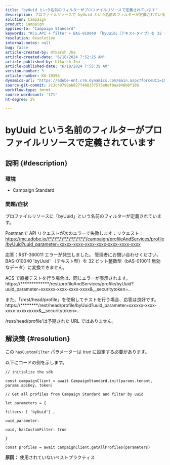 ```yaml
---
title: "byUuid という名前のフィルターがプロファイルリソースで定義されています"
description: プロファイルリソースで byUuid という名前のフィルターが定義されているCampaign Standardの問題を解決する方法を説明します。
solution: Campaign
product: Campaign
applies-to: "Campaign Standard"
keywords: "KCS,API + filter + BAS-010040 「byUuid」（テキストタイプ）を 32 ビット整数タイプに変換できません（bAS-010011 無効なデータ）"
resolution: Resolution
internal-notes: null
bug: false
article-created-by: Utkarsh Jha
article-created-date: "6/18/2024 7:52:25 AM"
article-published-by: Utkarsh Jha
article-published-date: "6/18/2024 7:55:39 AM"
version-number: 3
article-number: KA-19396
dynamics-url: "https://adobe-ent.crm.dynamics.com/main.aspx?forceUCI=1&pagetype=entityrecord&etn=knowledgearticle&id=b20cfcae-472d-ef11-840b-6045bd06eea5"
source-git-commit: 2c3c49798eb827f488337575e0ef0aa848b0f186
workflow-type: tm+mt
source-wordcount: '171'
ht-degree: 2%

---
```


# byUuid という名前のフィルターがプロファイルリソースで定義されています

## 説明 {#description}


### <b>環境</b>

- Campaign Standard




### <b>問題/症状</b>

プロファイルリソースに「byUuid」という名前のフィルターが定義されています。

Postmanで API リクエストが次のエラーで失敗します：リクエスト : https://mc.adobe.io/\*\*\*\*\*\*\*\*\*\*\*/campaign/profileAndServices/profile/byUuid?uuid_parameter=xxxxx-xxxx-xxxx-xxxx-xxxx-xxxx-xxxx

応答：RST-360011 エラーが発生しました。 管理者にお問い合わせください。
BAS-010040 &#39;byUuid&#39; （テキスト型）を 32 ビット整数型（bAS-010011 無効なデータ）に変換できません。

ACS で直接テストを行う場合は、同じエラーが表示されます。https://\*\*\*\*\*\*\*\*\*\*\*\*\*/rest/profileAndServices/profile/byUuid?uuid_parameter=xxxxxx-xxxx-xxxx-xxxx&amp;__securitytoken=..

また、「/rest/head/profile」を使用してテストを行う場合、応答は良好です。https://\*\*\*\*\*\*\*\*/rest/head/profile/byUuid?uuid_parameter=xxxxxx-xxxx-xxxx-xxxxxxxxx&amp;__securitytoken=..

/rest/head/profile&#39;は予期された URL ではありません。


## 解決策 {#resolution}


この `hasCustomFilter` パラメーターは true に設定する必要があります。

以下にコードの例を示します。




```
// initialize the sdk
```




`const campaignClient = await CampaignStandard.init(params.tenant, params.apiKey, token)`

`// Get all profiles from Campaign Standard and filter by uuid`

`let parameters = {`

`filters: [ 'byUuid'] ,`

`uuid_parameter:`

`uuid, hasCustomFilter: true`

`}`

`const profiles = await campaignClient.getAllProfiles(parameters)`


<b>原因：</b>
使用されていないベストプラクティス
